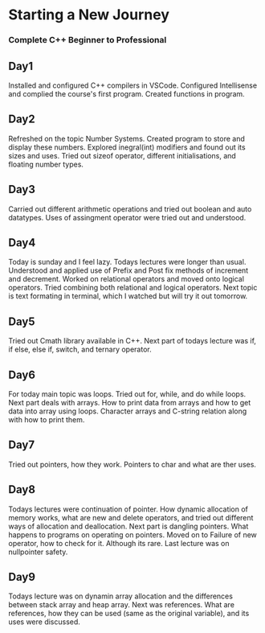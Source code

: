 # Starting a New Journey 
### Complete C++ Beginner to Professional

## Day1
Installed and configured C++ compilers in VSCode. Configured Intellisense and complied the course's first program. Created functions in program. 

## Day2
Refreshed on the topic Number Systems. Created program to store and display these numbers. 
Explored inegral(int) modifiers and found out its sizes and uses.
Tried out sizeof operator, different initialisations, and floating number types. 

## Day3
Carried out different arithmetic operations and tried out boolean and auto datatypes. Uses of assingment operator were tried out and understood.

## Day4
Today is sunday and I feel lazy. Todays lectures were longer than usual. Understood and applied use of Prefix and Post fix methods of increment and decrement. Worked on relational operators and moved onto logical operators. Tried combining both relational and logical operators. Next topic is text formating in terminal, which I watched but will try it out tomorrow.

## Day5
Tried out Cmath library available in C++. Next part of todays lecture was if, if else, else if, switch, and ternary operator. 

## Day6
For today main topic was loops. Tried out for, while, and do while loops. Next part deals with arrays. How to print data from arrays and how to get data into array using loops. Character arrays and C-string relation along with how to print them.

## Day7
Tried out pointers, how they work. Pointers to char and what are ther uses. 

## Day8
Todays lectures were continuation of pointer. How dynamic allocation of memory works, what are new and delete operators, and tried out different ways of allocation and deallocation. Next part is dangling pointers. What happens to programs on operating on pointers. Moved on to Failure of new operator, how to check for it. Although its rare. Last lecture was on nullpointer safety. 

## Day9
Todays lecture was on dynamin array allocation and the differences between stack array and heap array. Next was references. What are references, how they can be used (same as the original variable), and its uses were discussed.